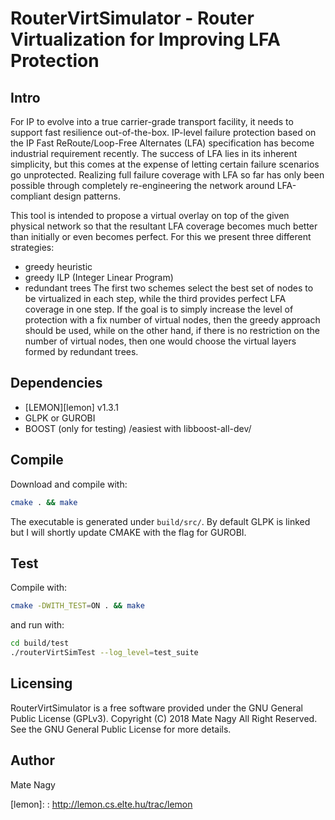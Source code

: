 RouterVirtSimulator - Router Virtualization for Improving LFA Protection
=========

Intro
------

For IP to evolve into a true carrier-grade transport facility, it
needs to support fast resilience out-of-the-box. IP-level failure
protection based on the IP Fast ReRoute/Loop-Free Alternates (LFA)
specification has become industrial requirement recently. The success
of LFA lies in its inherent simplicity, but this comes at the expense
of letting certain failure scenarios go unprotected. Realizing full
failure coverage with LFA so far has only been possible through
completely re-engineering the network around LFA-compliant design
patterns.

This tool is intended to propose a virtual overlay on top of the
given physical network so that the resultant LFA coverage becomes
much better than initially or even becomes perfect. For this we 
present three different strategies:
- greedy heuristic
- greedy ILP (Integer Linear Program)
- redundant trees
The first two schemes select the best set of nodes to be virtualized
in each step, while the third provides perfect LFA coverage in
one step. If the goal is to simply increase the level of protection
with a fix number of virtual nodes, then the greedy approach should
be used, while on the other hand, if there is no restriction on the 
number of virtual nodes, then one would choose the virtual layers 
formed by redundant trees.

Dependencies
-------------
- [LEMON][lemon] v1.3.1
- GLPK or GUROBI
- BOOST (only for testing) /easiest with libboost-all-dev/

Compile
--------
Download and compile with:
```sh
cmake . && make
```
The executable is generated under `build/src/`. 
By default GLPK is linked but I will shortly update CMAKE with the flag for GUROBI.

Test
-----
Compile with:
```sh
cmake -DWITH_TEST=ON . && make
```
and run with:
```sh
cd build/test
./routerVirtSimTest --log_level=test_suite
```

Licensing 
--------- 
RouterVirtSimulator is a free software provided under the GNU General
Public License (GPLv3). Copyright (C) 2018 Mate Nagy All Right
Reserved. See the GNU General Public License for more details.

Author
--------
Mate Nagy

[lemon]: : http://lemon.cs.elte.hu/trac/lemon
